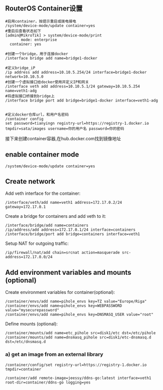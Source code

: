 ## RouterOS Container设置



```
#启用container，按提示重启或拨电接电
/system/device-mode/update container=yes
#重启后查看状态如下
[admin@MikroTik] > system/device-mode/print
       mode: enterprise
  container: yes
```



```
#创建一个bridge，用于连接docker
/interface bridge add name=bridge1-docker

#定义bridge_iP
/ip address add address=10.10.5.254/24 interface=bridge1-docker network=10.10.5.0
#创建一个虚拟接口给docker使用并定义IP和网关
/interface veth add address=10.10.5.1/24 gateway=10.10.5.254 name=veth1-adg
#将虚拟接口桥接到bridge上
/interface bridge port add bridge=bridge1-docker interface=veth1-adg


#定义docker仓库url，和用户名密码
/container config
set password=tianyingn registry-url=https://registry-1.docker.io tmpdir=sata/images username=你的用户名 password=你的密码
```

接下来创建container容器,在hub.docker.com找到镜像地址





## enable container mode

```
/system/device-mode/update container=yes
```

## Create network

Add veth interface for the container:

```
/interface/veth/add name=veth1 address=172.17.0.2/24 gateway=172.17.0.1
```

Create a bridge for containers and add veth to it:

```
/interface/bridge/add name=containers
/ip/address/add address=172.17.0.1/24 interface=containers
/interface/bridge/port add bridge=containers interface=veth1
```

Setup NAT for outgoing traffic:

```
/ip/firewall/nat/add chain=srcnat action=masquerade src-address=172.17.0.0/24
```

## Add environment variables and mounts (optional)

Create environment variables for container(optional):

```
/container/envs/add name=pihole_envs key=TZ value="Europe/Riga"
/container/envs/add name=pihole_envs key=WEBPASSWORD value="mysecurepassword"
/container/envs/add name=pihole_envs key=DNSMASQ_USER value="root"
```

Define mounts (optional):

```
/container/mounts/add name=etc_pihole src=disk1/etc dst=/etc/pihole
/container/mounts/add name=dnsmasq_pihole src=disk1/etc-dnsmasq.d dst=/etc/dnsmasq.d
```

### a) get an image from an external library

```
/container/config/set registry-url=https://registry-1.docker.io tmpdir=container
```

```
/container/add remote-image=jeessy/ddns-go:latest interface=veth1 root-dir=container/ddns-go logging=yes

```

